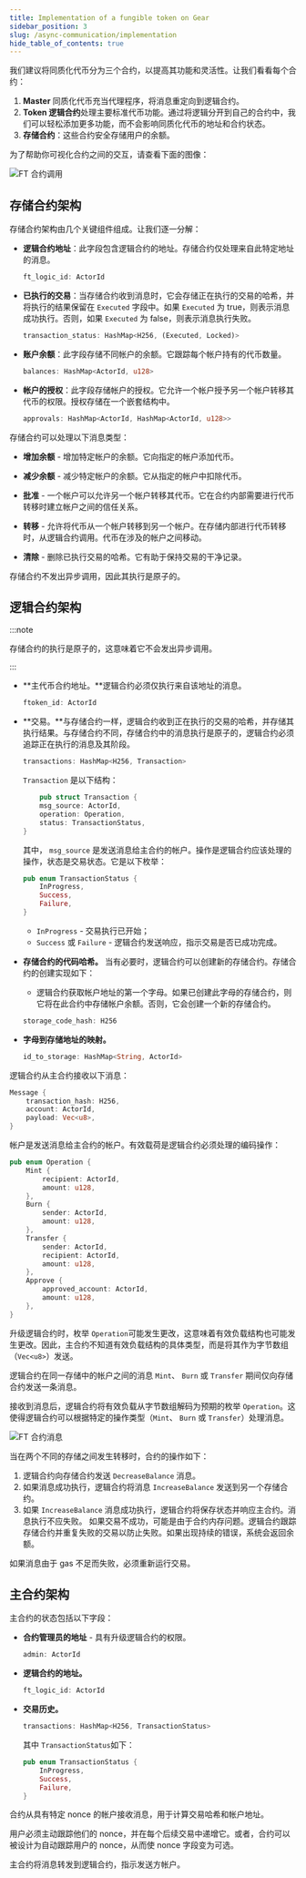 ```yaml
---
title: Implementation of a fungible token on Gear
sidebar_position: 3
slug: /async-communication/implementation
hide_table_of_contents: true
---
```


我们建议将同质化代币分为三个合约，以提高其功能和灵活性。让我们看看每个合约：

1. **Master** 同质化代币充当代理程序，将消息重定向到逻辑合约。
2. **Token 逻辑合约**处理主要标准代币功能。通过将逻辑分开到自己的合约中，我们可以轻松添加更多功能，而不会影响同质化代币的地址和合约状态。
3. **存储合约**：这些合约安全存储用户的余额。

为了帮助你可视化合约之间的交互，请查看下面的图像：

![FT 合约调用](/img/14/ft-contracts-interaction.jpg)

## 存储合约架构

存储合约架构由几个关键组件组成。让我们逐一分解：

- **逻辑合约地址**：此字段包含逻辑合约的地址。存储合约仅处理来自此特定地址的消息。

    ```rust
    ft_logic_id: ActorId
    ```

- **已执行的交易**：当存储合约收到消息时，它会存储正在执行的交易的哈希，并将执行的结果保留在 `Executed` 字段中。如果 `Executed` 为 true，则表示消息成功执行。否则，如果 `Executed` 为 false，则表示消息执行失败。

    ```rust
    transaction_status: HashMap<H256, (Executed, Locked)>
    ```

- **账户余额**：此字段存储不同帐户的余额。它跟踪每个帐户持有的代币数量。

    ```rust
    balances: HashMap<ActorId, u128>
    ```

- **帐户的授权**：此字段存储帐户的授权。它允许一个帐户授予另一个帐户转移其代币的权限。授权存储在一个嵌套结构中。

    ```rust
    approvals: HashMap<ActorId, HashMap<ActorId, u128>>
    ```

存储合约可以处理以下消息类型：

- **增加余额** - 增加特定帐户的余额。它向指定的帐户添加代币。

- **减少余额** - 减少特定帐户的余额。它从指定的帐户中扣除代币。

- **批准** - 一个帐户可以允许另一个帐户转移其代币。它在合约内部需要进行代币转移时建立帐户之间的信任关系。

- **转移** - 允许将代币从一个帐户转移到另一个帐户。在存储内部进行代币转移时，从逻辑合约调用。代币在涉及的帐户之间移动。

- **清除** - 删除已执行交易的哈希。它有助于保持交易的干净记录。

存储合约不发出异步调用，因此其执行是原子的。

## 逻辑合约架构

:::note

存储合约的执行是原子的，这意味着它不会发出异步调用。

:::

- **主代币合约地址。**逻辑合约必须仅执行来自该地址的消息。

    ```rust
    ftoken_id: ActorId
    ```

- **交易。**与存储合约一样，逻辑合约收到正在执行的交易的哈希，并存储其执行结果。与存储合约不同，存储合约中的消息执行是原子的，逻辑合约必须追踪正在执行的消息及其阶段。

    ```rust
    transactions: HashMap<H256, Transaction>
    ```

    `Transaction` 是以下结构：

    ```rust
        pub struct Transaction {
        msg_source: ActorId,
        operation: Operation,
        status: TransactionStatus,
    }
    ```

    其中， `msg_source` 是发送消息给主合约的帐户。操作是逻辑合约应该处理的操作，状态是交易状态。它是以下枚举：

    ```rust
    pub enum TransactionStatus {
        InProgress,
        Success,
        Failure,
    }
    ```

    - `InProgress` - 交易执行已开始；
    - `Success` 或 `Failure` - 逻辑合约发送响应，指示交易是否已成功完成。

- **存储合约的代码哈希。** 当有必要时，逻辑合约可以创建新的存储合约。存储合约的创建实现如下：

    - 逻辑合约获取帐户地址的第一个字母。如果已创建此字母的存储合约，则它将在此合约中存储帐户余额。否则，它会创建一个新的存储合约。

    ```rust
    storage_code_hash: H256
    ```

- **字母到存储地址的映射。**

    ```rust
    id_to_storage: HashMap<String, ActorId>
    ```

逻辑合约从主合约接收以下消息：

```rust
Message {
    transaction_hash: H256,
    account: ActorId,
    payload: Vec<u8>,
}
```

帐户是发送消息给主合约的帐户。有效载荷是逻辑合约必须处理的编码操作：

```rust
pub enum Operation {
    Mint {
        recipient: ActorId,
        amount: u128,
    },
    Burn {
        sender: ActorId,
        amount: u128,
    },
    Transfer {
        sender: ActorId,
        recipient: ActorId,
        amount: u128,
    },
    Approve {
        approved_account: ActorId,
        amount: u128,
    },
}
```

升级逻辑合约时，枚举 `Operation`可能发生更改，这意味着有效负载结构也可能发生更改。因此，主合约不知道有效负载结构的具体类型，而是将其作为字节数组（`Vec<u8>`）发送。

逻辑合约在同一存储中的帐户之间的消息 `Mint`、 `Burn` 或 `Transfer` 期间仅向存储合约发送一条消息。

接收到消息后，逻辑合约将有效负载从字节数组解码为预期的枚举 `Operation`。这使得逻辑合约可以根据特定的操作类型（`Mint`、 `Burn` 或 `Transfer`）处理消息。

![FT 合约消息](/img/14/ft-contracts-messages.png)

当在两个不同的存储之间发生转移时，合约的操作如下：

1. 逻辑合约向存储合约发送 `DecreaseBalance` 消息。
2. 如果消息成功执行，逻辑合约将消息 `IncreaseBalance` 发送到另一个存储合约。
3. 如果 `IncreaseBalance` 消息成功执行，逻辑合约将保存状态并响应主合约。消息执行不应失败。
如果交易不成功，可能是由于合约内存问题。逻辑合约跟踪存储合约并重复失败的交易以防止失败。如果出现持续的错误，系统会返回余额。

如果消息由于 gas 不足而失败，必须重新运行交易。

## 主合约架构

主合约的状态包括以下字段：

- **合约管理员的地址** - 具有升级逻辑合约的权限。

    ```rust
    admin: ActorId
    ```

- **逻辑合约的地址。**

    ```rust
    ft_logic_id: ActorId
    ```

- **交易历史。**

    ```rust
    transactions: HashMap<H256, TransactionStatus>
    ```

    其中 `TransactionStatus`如下：

    ```rust
    pub enum TransactionStatus {
        InProgress,
        Success,
        Failure,
    }
    ```

合约从具有特定 nonce 的帐户接收消息，用于计算交易哈希和帐户地址。

用户必须主动跟踪他们的 nonce，并在每个后续交易中递增它。或者，合约可以被设计为自动跟踪用户的 nonce，从而使 nonce 字段变为可选。

主合约将消息转发到逻辑合约，指示发送方帐户。
